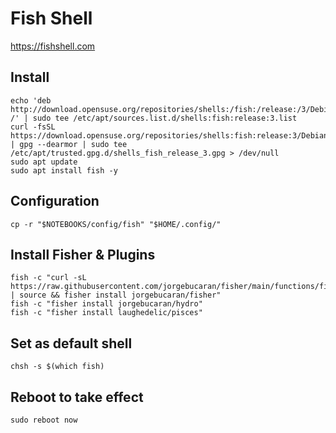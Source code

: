 # Fish Shell

https://fishshell.com

## Install

```shell:terminal
echo 'deb http://download.opensuse.org/repositories/shells:/fish:/release:/3/Debian_12/ /' | sudo tee /etc/apt/sources.list.d/shells:fish:release:3.list
curl -fsSL https://download.opensuse.org/repositories/shells:fish:release:3/Debian_12/Release.key | gpg --dearmor | sudo tee /etc/apt/trusted.gpg.d/shells_fish_release_3.gpg > /dev/null
sudo apt update
sudo apt install fish -y
```

## Configuration

```shell:terminal
cp -r "$NOTEBOOKS/config/fish" "$HOME/.config/"
```

## Install Fisher & Plugins

```shell:terminal
fish -c "curl -sL https://raw.githubusercontent.com/jorgebucaran/fisher/main/functions/fisher.fish | source && fisher install jorgebucaran/fisher"
fish -c "fisher install jorgebucaran/hydro"
fish -c "fisher install laughedelic/pisces"
```

## Set as default shell

```shell:terminal
chsh -s $(which fish)
```

## Reboot to take effect

```shell:terminal
sudo reboot now
```
